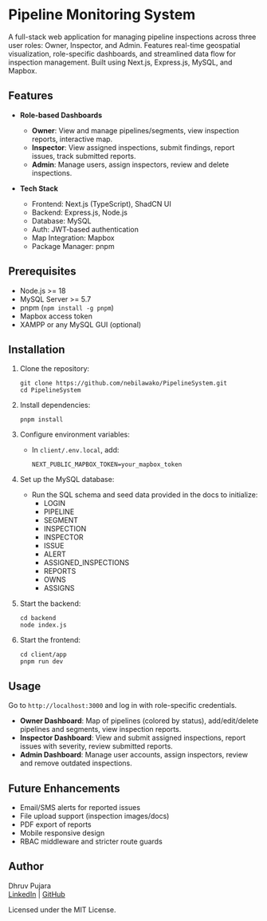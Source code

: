 # Pipeline Monitoring System

A full-stack web application for managing pipeline inspections across three user roles: Owner, Inspector, and Admin. Features real-time geospatial visualization, role-specific dashboards, and streamlined data flow for inspection management. Built using Next.js, Express.js, MySQL, and Mapbox.

## Features

- **Role-based Dashboards**
  - **Owner**: View and manage pipelines/segments, view inspection reports, interactive map.
  - **Inspector**: View assigned inspections, submit findings, report issues, track submitted reports.
  - **Admin**: Manage users, assign inspectors, review and delete inspections.

- **Tech Stack**
  - Frontend: Next.js (TypeScript), ShadCN UI
  - Backend: Express.js, Node.js
  - Database: MySQL
  - Auth: JWT-based authentication
  - Map Integration: Mapbox
  - Package Manager: pnpm

## Prerequisites

- Node.js >= 18
- MySQL Server >= 5.7
- pnpm (`npm install -g pnpm`)
- Mapbox access token
- XAMPP or any MySQL GUI (optional)

## Installation

1. Clone the repository:
   ```
   git clone https://github.com/nebilawako/PipelineSystem.git
   cd PipelineSystem
   ```

2. Install dependencies:
   ```
   pnpm install
   ```

3. Configure environment variables:
   - In `client/.env.local`, add:
     ```
     NEXT_PUBLIC_MAPBOX_TOKEN=your_mapbox_token
     ```

4. Set up the MySQL database:
   - Run the SQL schema and seed data provided in the docs to initialize:
     - LOGIN
     - PIPELINE
     - SEGMENT
     - INSPECTION
     - INSPECTOR
     - ISSUE
     - ALERT
     - ASSIGNED_INSPECTIONS
     - REPORTS
     - OWNS
     - ASSIGNS

5. Start the backend:
   ```
   cd backend
   node index.js
   ```

6. Start the frontend:
   ```
   cd client/app
   pnpm run dev
   ```

## Usage

Go to `http://localhost:3000` and log in with role-specific credentials.

- **Owner Dashboard**: Map of pipelines (colored by status), add/edit/delete pipelines and segments, view inspection reports.
- **Inspector Dashboard**: View and submit assigned inspections, report issues with severity, review submitted reports.
- **Admin Dashboard**: Manage user accounts, assign inspectors, review and remove outdated inspections.

## Future Enhancements

- Email/SMS alerts for reported issues
- File upload support (inspection images/docs)
- PDF export of reports
- Mobile responsive design
- RBAC middleware and stricter route guards

## Author

Dhruv Pujara  
[LinkedIn](https://linkedin.com/in/dhruv-pujara) | [GitHub](https://github.com/dhruv-pujara)

Licensed under the MIT License.
